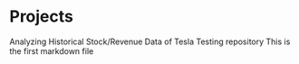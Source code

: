 # Projects
Analyzing Historical Stock/Revenue Data of Tesla
Testing repository
This is the first markdown file
